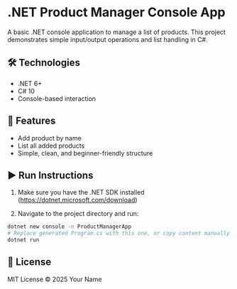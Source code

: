 # .NET Product Manager Console App

A basic .NET console application to manage a list of products. This project demonstrates simple input/output operations and list handling in C#.

## 🛠 Technologies

- .NET 6+
- C# 10
- Console-based interaction

## 🔧 Features

- Add product by name
- List all added products
- Simple, clean, and beginner-friendly structure

## ▶️ Run Instructions

1. Make sure you have the .NET SDK installed (https://dotnet.microsoft.com/download)

2. Navigate to the project directory and run:

```bash
dotnet new console -n ProductManagerApp
# Replace generated Program.cs with this one, or copy content manually
dotnet run
```

## 📄 License

MIT License © 2025 Your Name
